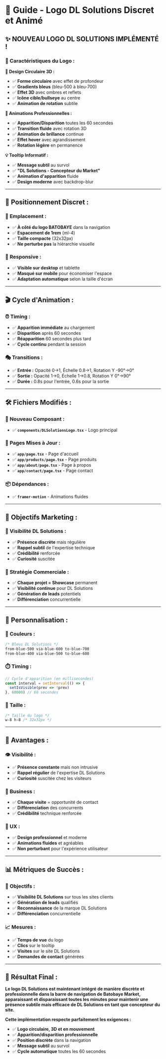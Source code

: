 # 🎯 Guide - Logo DL Solutions Discret et Animé

## ✨ **NOUVEAU LOGO DL SOLUTIONS IMPLÉMENTÉ !**

### 🎨 **Caractéristiques du Logo :**

**🎯 Design Circulaire 3D :**
- ✅ **Forme circulaire** avec effet de profondeur
- ✅ **Gradients bleus** (bleu-500 à bleu-700)
- ✅ **Effet 3D** avec ombres et reflets
- ✅ **Icône cible/bullseye** au centre
- ✅ **Animation de rotation** subtile

**🔄 Animations Professionnelles :**
- ✅ **Apparition/Disparition** toutes les 60 secondes
- ✅ **Transition fluide** avec rotation 3D
- ✅ **Animation de brillance** continue
- ✅ **Effet hover** avec agrandissement
- ✅ **Rotation légère** en permanence

**💡 Tooltip Informatif :**
- ✅ **Message subtil** au survol
- ✅ **"DL Solutions - Concepteur du Market"**
- ✅ **Animation d'apparition** fluide
- ✅ **Design moderne** avec backdrop-blur

---

## 📍 **Positionnement Discret :**

### 🎯 **Emplacement :**
- ✅ **À côté du logo BATOBAYE** dans la navigation
- ✅ **Espacement de 1rem** (ml-4)
- ✅ **Taille compacte** (32x32px)
- ✅ **Ne perturbe pas** la hiérarchie visuelle

### 📱 **Responsive :**
- ✅ **Visible sur desktop** et tablette
- ✅ **Masqué sur mobile** pour économiser l'espace
- ✅ **Adaptation automatique** selon la taille d'écran

---

## 🎬 **Cycle d'Animation :**

### ⏰ **Timing :**
- ✅ **Apparition immédiate** au chargement
- ✅ **Disparition** après 60 secondes
- ✅ **Réapparition** 60 secondes plus tard
- ✅ **Cycle continu** pendant la session

### 🎭 **Transitions :**
- ✅ **Entrée :** Opacité 0→1, Échelle 0.8→1, Rotation Y -90°→0°
- ✅ **Sortie :** Opacité 1→0, Échelle 1→0.8, Rotation Y 0°→90°
- ✅ **Durée :** 0.8s pour l'entrée, 0.6s pour la sortie

---

## 🛠️ **Fichiers Modifiés :**

### 📁 **Nouveau Composant :**
- ✅ **`components/DLSolutionsLogo.tsx`** - Logo principal

### 📄 **Pages Mises à Jour :**
- ✅ **`app/page.tsx`** - Page d'accueil
- ✅ **`app/products/page.tsx`** - Page produits
- ✅ **`app/about/page.tsx`** - Page à propos
- ✅ **`app/contact/page.tsx`** - Page contact

### 📦 **Dépendances :**
- ✅ **`framer-motion`** - Animations fluides

---

## 🎯 **Objectifs Marketing :**

### 🏢 **Visibilité DL Solutions :**
- ✅ **Présence discrète** mais régulière
- ✅ **Rappel subtil** de l'expertise technique
- ✅ **Crédibilité** renforcée
- ✅ **Curiosité** suscitée

### 💼 **Stratégie Commerciale :**
- ✅ **Chaque projet = Showcase** permanent
- ✅ **Visibilité continue** pour DL Solutions
- ✅ **Génération de leads** potentiels
- ✅ **Différenciation** concurrentielle

---

## 🔧 **Personnalisation :**

### 🎨 **Couleurs :**
```css
/* Bleus DL Solutions */
from-blue-500 via-blue-600 to-blue-700
from-blue-400 via-blue-500 to-blue-600
```

### ⏱️ **Timing :**
```javascript
// Cycle d'apparition (en millisecondes)
const interval = setInterval(() => {
  setIsVisible(prev => !prev)
}, 60000) // 60 secondes
```

### 📏 **Taille :**
```css
/* Taille du logo */
w-8 h-8 /* 32x32px */
```

---

## 🚀 **Avantages :**

### 👁️ **Visibilité :**
- ✅ **Présence constante** mais non intrusive
- ✅ **Rappel régulier** de l'expertise DL Solutions
- ✅ **Curiosité** suscitée chez les visiteurs

### 💼 **Business :**
- ✅ **Chaque visite** = opportunité de contact
- ✅ **Différenciation** des concurrents
- ✅ **Crédibilité** technique renforcée

### 🎨 **UX :**
- ✅ **Design professionnel** et moderne
- ✅ **Animations fluides** et agréables
- ✅ **Non perturbant** pour l'expérience utilisateur

---

## 📊 **Métriques de Succès :**

### 🎯 **Objectifs :**
- ✅ **Visibilité DL Solutions** sur tous les sites clients
- ✅ **Génération de leads** qualifiés
- ✅ **Reconnaissance** de la marque DL Solutions
- ✅ **Différenciation** concurrentielle

### 📈 **Mesures :**
- ✅ **Temps de vue** du logo
- ✅ **Clics** sur le tooltip
- ✅ **Visites** sur le site DL Solutions
- ✅ **Demandes de contact** générées

---

## 🎉 **Résultat Final :**

**Le logo DL Solutions est maintenant intégré de manière discrète et professionnelle dans la barre de navigation de Batobaye Market, apparaissant et disparaissant toutes les minutes pour maintenir une présence subtile mais efficace de DL Solutions en tant que concepteur du site.**

**Cette implémentation respecte parfaitement les exigences :**
- ✅ **Logo circulaire, 3D et en mouvement**
- ✅ **Apparition/disparition professionnelle**
- ✅ **Position discrète** dans la navigation
- ✅ **Message subtil** au survol
- ✅ **Cycle automatique** toutes les 60 secondes 